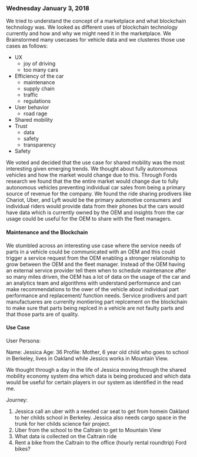 ### Wednesday January 3, 2018

We tried to understand the concept of a marketplace and what blockchain technology was. We looked as different uses of blockchain technology
currently and how and why we might need it in the marketplace. We Brainstormed many usecases for vehicle data and we clusteres
those use cases as follows:

- UX
  - joy of driving
  - too many cars
- Efficiency of the car
  - maintenance
  - supply chain
  - traffic
  - regulations  
- User behavior
  - road rage
- Shared mobility
- Trust
  - data
  - safety
  - transparency
- Safety

We voted and decided that the use case for shared mobility was the most interesting given emerging trends. We
thought about fully autonomous vehicles and how the market would change due to this. Through Fords research we found that the
the entire market would change due to fully autonomous vehicles preventing individual car sales from being a primary source of revenue
for the company. We found the ride sharing prodivers like Chariot, Uber, and Lyft would be the primary automotive consumers and 
individual riders would provide data from their phones but the cars would have data which is currently owned by the OEM and insights from
the car usage could be useful for the OEM to share with the fleet managers.

#### Maintenance and the Blockchain

We stumbled across an interesting use case where the service needs of parts in a vehicle could be communicated with an OEM and
this could trigger a service request from the OEM enabling a stronger relationship to grow between the OEM and the fleet manager.
Instead of the OEM having an external service provider tell them when to schedule maintenance after so many miles driven, the OEM has 
a lot of data on the usage of the car and an analytics team and algorithms with understand performance and can make recommendations
to the ower of the vehicle about individual part performance and replacement/ function needs.
Service prodivers and part manufactueres are currenlty montiering part replcement on the blockchain to make sure that parts being replced in a vehicle are not faulty parts and that those parts are of quality.

#### Use Case

User Persona:

Name: Jessica
Age: 36
Profile: Mother, 6 year old child who goes to school in Berkeley, lives in Oakland while Jessics works in Mountain View. 

We thought through a day in the life of Jessica moving through the shared mobility economy system dna which data is being produced and which data would be useful for certain players in our system as identified in the read me.

Journey:

1. Jessica call an uber with a needed car seat to get from homein Oakland to her childs school in Berkeley. Jessica also needs cargo space in the trunk for her childs science fair project.
2. Uber from the school to the Caltrain to get to Mountain View
3. What data is collected on the Caltrain ride
4. Rent a bike from the Caltrain to the office (hourly rental roundtrip) Ford bikes?
 
